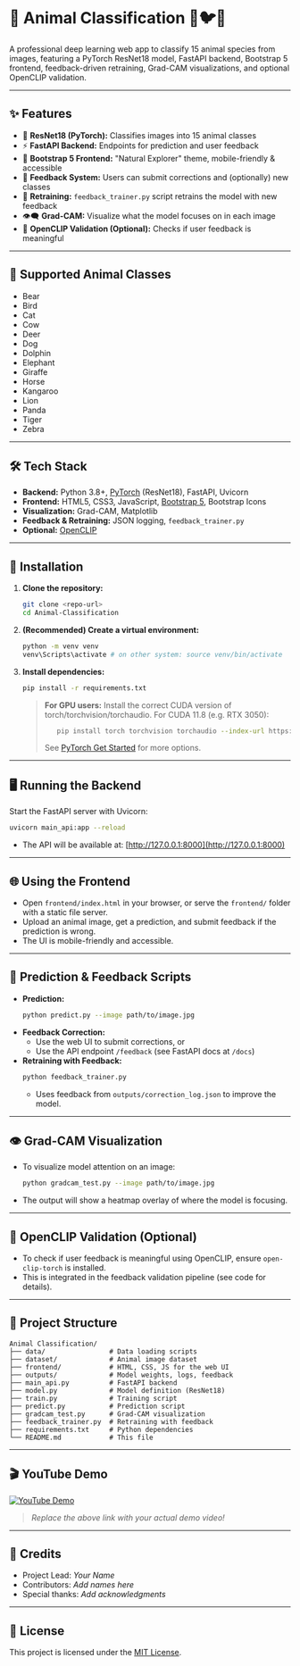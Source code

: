 # 🐾 Animal Classification 🦁🐦🐻

A professional deep learning web app to classify 15 animal species from images, featuring a PyTorch ResNet18 model, FastAPI backend, Bootstrap 5 frontend, feedback-driven retraining, Grad-CAM visualizations, and optional OpenCLIP validation.

---

## ✨ Features

- 🔬 **ResNet18 (PyTorch):** Classifies images into 15 animal classes
- ⚡ **FastAPI Backend:** Endpoints for prediction and user feedback
- 🌱 **Bootstrap 5 Frontend:** "Natural Explorer" theme, mobile-friendly & accessible
- 📝 **Feedback System:** Users can submit corrections and (optionally) new classes
- 🔁 **Retraining:** `feedback_trainer.py` script retrains the model with new feedback
- 👁️‍🗨️ **Grad-CAM:** Visualize what the model focuses on in each image
- 🤖 **OpenCLIP Validation (Optional):** Checks if user feedback is meaningful

---

## 🐾 Supported Animal Classes

- Bear
- Bird
- Cat
- Cow
- Deer
- Dog
- Dolphin
- Elephant
- Giraffe
- Horse
- Kangaroo
- Lion
- Panda
- Tiger
- Zebra

---

## 🛠️ Tech Stack

- **Backend:** Python 3.8+, [PyTorch](https://pytorch.org/) (ResNet18), FastAPI, Uvicorn
- **Frontend:** HTML5, CSS3, JavaScript, [Bootstrap 5](https://getbootstrap.com/), Bootstrap Icons
- **Visualization:** Grad-CAM, Matplotlib
- **Feedback & Retraining:** JSON logging, `feedback_trainer.py`
- **Optional:** [OpenCLIP](https://github.com/mlfoundations/open_clip)

---

## 🚀 Installation

1. **Clone the repository:**
   ```bash
   git clone <repo-url>
   cd Animal-Classification
   ```
2. **(Recommended) Create a virtual environment:**
   ```bash
   python -m venv venv
   venv\Scripts\activate # on other system: source venv/bin/activate   
   ```
3. **Install dependencies:**
   ```bash
   pip install -r requirements.txt
   ```
   > **For GPU users:**
   > Install the correct CUDA version of torch/torchvision/torchaudio. For CUDA 11.8 (e.g. RTX 3050):
   > ```bash
   >    pip install torch torchvision torchaudio --index-url https://download.pytorch.org/whl/cu118
   > ```
   > See [PyTorch Get Started](https://pytorch.org/get-started/locally/) for more options.

---

## 🖥️ Running the Backend

Start the FastAPI server with Uvicorn:
```bash
uvicorn main_api:app --reload
```
- The API will be available at: [http://127.0.0.1:8000](http://127.0.0.1:8000)

---

## 🌐 Using the Frontend

- Open `frontend/index.html` in your browser, or serve the `frontend/` folder with a static file server.
- Upload an animal image, get a prediction, and submit feedback if the prediction is wrong.
- The UI is mobile-friendly and accessible.

---

## 🧠 Prediction & Feedback Scripts

- **Prediction:**
  ```bash
  python predict.py --image path/to/image.jpg
  ```
- **Feedback Correction:**
  - Use the web UI to submit corrections, or
  - Use the API endpoint `/feedback` (see FastAPI docs at `/docs`)
- **Retraining with Feedback:**
  ```bash
  python feedback_trainer.py
  ```
  - Uses feedback from `outputs/correction_log.json` to improve the model.

---

## 👁️ Grad-CAM Visualization

- To visualize model attention on an image:
  ```bash
  python gradcam_test.py --image path/to/image.jpg
  ```
- The output will show a heatmap overlay of where the model is focusing.

---

## 🤖 OpenCLIP Validation (Optional)

- To check if user feedback is meaningful using OpenCLIP, ensure `open-clip-torch` is installed.
- This is integrated in the feedback validation pipeline (see code for details).

---

## 📁 Project Structure

```
Animal Classification/
├── data/                # Data loading scripts
├── dataset/             # Animal image dataset
├── frontend/            # HTML, CSS, JS for the web UI
├── outputs/             # Model weights, logs, feedback
├── main_api.py          # FastAPI backend
├── model.py             # Model definition (ResNet18)
├── train.py             # Training script
├── predict.py           # Prediction script
├── gradcam_test.py      # Grad-CAM visualization
├── feedback_trainer.py  # Retraining with feedback
├── requirements.txt     # Python dependencies
└── README.md            # This file
```

---

## 🎬 YouTube Demo

[![YouTube Demo](https://img.shields.io/badge/YouTube-Demo-red?logo=youtube)](https://www.youtube.com/watch?v=YOUR_VIDEO_ID)

> _Replace the above link with your actual demo video!_

---

## 🙏 Credits

- Project Lead: _Your Name_
- Contributors: _Add names here_
- Special thanks: _Add acknowledgments_

---

## 📄 License

This project is licensed under the [MIT License](LICENSE). 